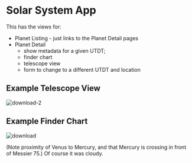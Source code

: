 # Solar System App

This has the views for:

* Planet Listing - just links to the Planet Detail pages
* Planet Detail
    * show metadata for a given UTDT;
    * finder chart
    * telescope view
    * form to change to a different UTDT and location

## Example Telescope View

![download-2](https://user-images.githubusercontent.com/485748/147896952-2d741fdb-f1c8-4f5d-8de0-de127618802e.png)

## Example Finder Chart

![download](https://user-images.githubusercontent.com/485748/147896978-e9225e7c-6b58-4e2c-adb8-fa89e4f82743.png)

(Note proximity of Venus to Mercury, and that Mercury is crossing in front of Messier 75.)   Of course it was cloudy.


